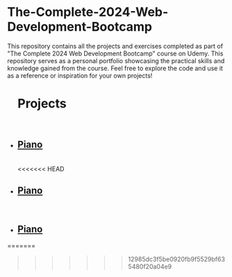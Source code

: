 # The-Complete-2024-Web-Development-Bootcamp
This repository contains all the projects and exercises completed as part of "The Complete 2024 Web Development Bootcamp" course on Udemy. This repository serves as a personal portfolio showcasing the practical skills and knowledge gained from the course. Feel free to explore the code and use it as a reference or inspiration for your own projects!

<ul>
        <h1>Projects</h1>
        <br>
        <li><h2><a href="https://dirlei12.github.io/The-Complete-2024-Web-Development-Bootcamp/Projects/piano/index.html">Piano</a> </h2></li>
        <br>
<<<<<<< HEAD
        <li><h2><a href="https://dirlei12.github.io/The-Complete-2024-Web-Development-Bootcamp/Projects/Dicee/index.html">Piano</a> </h2></li>
        <br>
        <li><h2><a href="https://dirlei12.github.io/The-Complete-2024-Web-Development-Bootcamp/Projects/piano/index.html">Piano</a> </h2></li>
    </ul>
=======
        
   
>>>>>>> 12985dc3f5be0920fb9f5529bf635480f20a04e9
